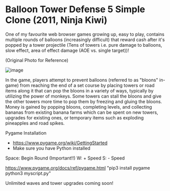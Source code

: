 # Balloon Tower Defense 5 Simple Clone (2011, Ninja Kiwi)

One of my favourite web browser games growing up, easy to play, contains multiple rounds of balloons (increasingly difficult) that reward cash after it's popped by a tower projectile (Tens of towers i.e. pure damage to balloons, slow effect, area of effect damage (AOE vs. single target))! 

(Original Photo for Reference)

![image](https://user-images.githubusercontent.com/75475136/116334192-a8d7b880-a789-11eb-9c27-0c524b4d463d.png)

In the game, players attempt to prevent balloons (referred to as "bloons" in-game) from reaching the end of a set course by placing towers or road items along it that can pop the bloons in a variety of ways, typically by utilizing the power of monkeys. Some towers can stall the bloons and give the other towers more time to pop them by freezing and gluing the bloons. Money is gained by popping bloons, completing levels, and collecting bananas from existing banana farms which can be spent on new towers, upgrades for existing ones, or temporary items such as exploding pineapples and road spikes.

Pygame Installation
- https://www.pygame.org/wiki/GettingStarted
- Make sure you have Python installed

Space: Begin Round (Important!!)
W: + Speed
S: - Speed

https://www.pygame.org/docs/ref/pygame.html
"pip3 install pygame
python3 myscript.py"

Unlimited waves and tower upgrades coming soon!
